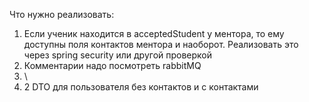 Что нужно реализовать:
1. Если ученик находится в acceptedStudent у ментора, то ему доступны поля контактов ментора и наоборот.
Реализовать это через spring security или другой проверкой
2. Комментарии надо посмотреть rabbitMQ
3. \
4. 2 DTO для пользователя без контактов и с контактами